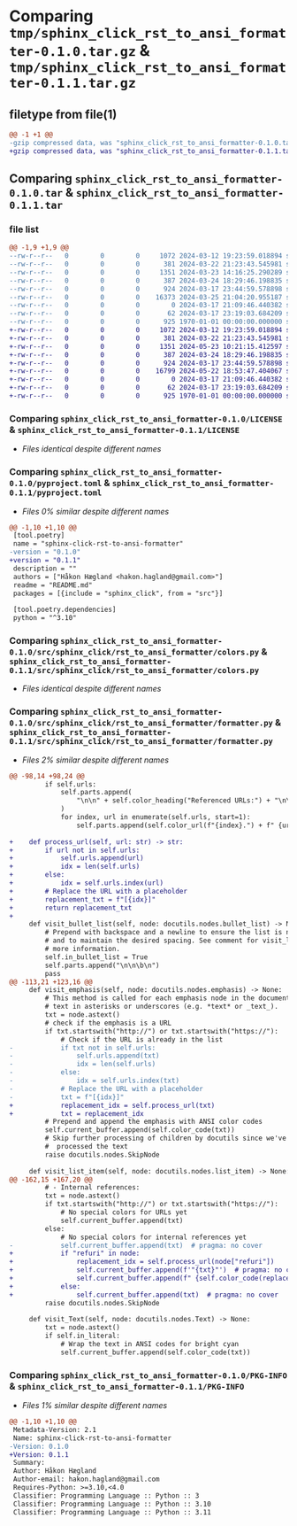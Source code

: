 # Comparing `tmp/sphinx_click_rst_to_ansi_formatter-0.1.0.tar.gz` & `tmp/sphinx_click_rst_to_ansi_formatter-0.1.1.tar.gz`

## filetype from file(1)

```diff
@@ -1 +1 @@
-gzip compressed data, was "sphinx_click_rst_to_ansi_formatter-0.1.0.tar", max compression
+gzip compressed data, was "sphinx_click_rst_to_ansi_formatter-0.1.1.tar", max compression
```

## Comparing `sphinx_click_rst_to_ansi_formatter-0.1.0.tar` & `sphinx_click_rst_to_ansi_formatter-0.1.1.tar`

### file list

```diff
@@ -1,9 +1,9 @@
--rw-r--r--   0        0        0     1072 2024-03-12 19:23:59.018894 sphinx_click_rst_to_ansi_formatter-0.1.0/LICENSE
--rw-r--r--   0        0        0      381 2024-03-22 21:23:43.545981 sphinx_click_rst_to_ansi_formatter-0.1.0/README.md
--rw-r--r--   0        0        0     1351 2024-03-23 14:16:25.290289 sphinx_click_rst_to_ansi_formatter-0.1.0/pyproject.toml
--rw-r--r--   0        0        0      387 2024-03-24 18:29:46.198835 sphinx_click_rst_to_ansi_formatter-0.1.0/src/sphinx_click/rst_to_ansi_formatter/__init__.py
--rw-r--r--   0        0        0      924 2024-03-17 23:44:59.578898 sphinx_click_rst_to_ansi_formatter-0.1.0/src/sphinx_click/rst_to_ansi_formatter/colors.py
--rw-r--r--   0        0        0    16373 2024-03-25 21:04:20.955187 sphinx_click_rst_to_ansi_formatter-0.1.0/src/sphinx_click/rst_to_ansi_formatter/formatter.py
--rw-r--r--   0        0        0        0 2024-03-17 21:09:46.440382 sphinx_click_rst_to_ansi_formatter-0.1.0/src/sphinx_click/rst_to_ansi_formatter/py.typed
--rw-r--r--   0        0        0       62 2024-03-17 23:19:03.684209 sphinx_click_rst_to_ansi_formatter-0.1.0/src/sphinx_click/rst_to_ansi_formatter/types.py
--rw-r--r--   0        0        0      925 1970-01-01 00:00:00.000000 sphinx_click_rst_to_ansi_formatter-0.1.0/PKG-INFO
+-rw-r--r--   0        0        0     1072 2024-03-12 19:23:59.018894 sphinx_click_rst_to_ansi_formatter-0.1.1/LICENSE
+-rw-r--r--   0        0        0      381 2024-03-22 21:23:43.545981 sphinx_click_rst_to_ansi_formatter-0.1.1/README.md
+-rw-r--r--   0        0        0     1351 2024-05-23 10:21:15.412597 sphinx_click_rst_to_ansi_formatter-0.1.1/pyproject.toml
+-rw-r--r--   0        0        0      387 2024-03-24 18:29:46.198835 sphinx_click_rst_to_ansi_formatter-0.1.1/src/sphinx_click/rst_to_ansi_formatter/__init__.py
+-rw-r--r--   0        0        0      924 2024-03-17 23:44:59.578898 sphinx_click_rst_to_ansi_formatter-0.1.1/src/sphinx_click/rst_to_ansi_formatter/colors.py
+-rw-r--r--   0        0        0    16799 2024-05-22 18:53:47.404067 sphinx_click_rst_to_ansi_formatter-0.1.1/src/sphinx_click/rst_to_ansi_formatter/formatter.py
+-rw-r--r--   0        0        0        0 2024-03-17 21:09:46.440382 sphinx_click_rst_to_ansi_formatter-0.1.1/src/sphinx_click/rst_to_ansi_formatter/py.typed
+-rw-r--r--   0        0        0       62 2024-03-17 23:19:03.684209 sphinx_click_rst_to_ansi_formatter-0.1.1/src/sphinx_click/rst_to_ansi_formatter/types.py
+-rw-r--r--   0        0        0      925 1970-01-01 00:00:00.000000 sphinx_click_rst_to_ansi_formatter-0.1.1/PKG-INFO
```

### Comparing `sphinx_click_rst_to_ansi_formatter-0.1.0/LICENSE` & `sphinx_click_rst_to_ansi_formatter-0.1.1/LICENSE`

 * *Files identical despite different names*

### Comparing `sphinx_click_rst_to_ansi_formatter-0.1.0/pyproject.toml` & `sphinx_click_rst_to_ansi_formatter-0.1.1/pyproject.toml`

 * *Files 0% similar despite different names*

```diff
@@ -1,10 +1,10 @@
 [tool.poetry]
 name = "sphinx-click-rst-to-ansi-formatter"
-version = "0.1.0"
+version = "0.1.1"
 description = ""
 authors = ["Håkon Hægland <hakon.hagland@gmail.com>"]
 readme = "README.md"
 packages = [{include = "sphinx_click", from = "src"}]
 
 [tool.poetry.dependencies]
 python = "^3.10"
```

### Comparing `sphinx_click_rst_to_ansi_formatter-0.1.0/src/sphinx_click/rst_to_ansi_formatter/colors.py` & `sphinx_click_rst_to_ansi_formatter-0.1.1/src/sphinx_click/rst_to_ansi_formatter/colors.py`

 * *Files identical despite different names*

### Comparing `sphinx_click_rst_to_ansi_formatter-0.1.0/src/sphinx_click/rst_to_ansi_formatter/formatter.py` & `sphinx_click_rst_to_ansi_formatter-0.1.1/src/sphinx_click/rst_to_ansi_formatter/formatter.py`

 * *Files 2% similar despite different names*

```diff
@@ -98,14 +98,24 @@
         if self.urls:
             self.parts.append(
                 "\n\n" + self.color_heading("Referenced URLs:") + "\n\n\b\n"
             )
             for index, url in enumerate(self.urls, start=1):
                 self.parts.append(self.color_url(f"{index}.") + f" {url}\n")
 
+    def process_url(self, url: str) -> str:
+        if url not in self.urls:
+            self.urls.append(url)
+            idx = len(self.urls)
+        else:
+            idx = self.urls.index(url)
+        # Replace the URL with a placeholder
+        replacement_txt = f"[{idx}]"
+        return replacement_txt
+
     def visit_bullet_list(self, node: docutils.nodes.bullet_list) -> None:
         # Prepend with backspace and a newline to ensure the list is not rewrapped by Click
         # and to maintain the desired spacing. See comment for visit_literal_block() for
         # more information.
         self.in_bullet_list = True
         self.parts.append("\n\n\b\n")
         pass
@@ -113,21 +123,16 @@
     def visit_emphasis(self, node: docutils.nodes.emphasis) -> None:
         # This method is called for each emphasis node in the document. That is, for
         # text in asterisks or underscores (e.g. *text* or _text_).
         txt = node.astext()
         # check if the emphasis is a URL
         if txt.startswith("http://") or txt.startswith("https://"):
             # Check if the URL is already in the list
-            if txt not in self.urls:
-                self.urls.append(txt)
-                idx = len(self.urls)
-            else:
-                idx = self.urls.index(txt)
-            # Replace the URL with a placeholder
-            txt = f"[{idx}]"
+            replacement_idx = self.process_url(txt)
+            txt = replacement_idx
         # Prepend and append the emphasis with ANSI color codes
         self.current_buffer.append(self.color_code(txt))
         # Skip further processing of children by docutils since we've manually
         #  processed the text
         raise docutils.nodes.SkipNode
 
     def visit_list_item(self, node: docutils.nodes.list_item) -> None:
@@ -162,15 +167,20 @@
         # - Internal references:
         txt = node.astext()
         if txt.startswith("http://") or txt.startswith("https://"):
             # No special colors for URLs yet
             self.current_buffer.append(txt)
         else:
             # No special colors for internal references yet
-            self.current_buffer.append(txt)  # pragma: no cover
+            if "refuri" in node:
+                replacement_idx = self.process_url(node["refuri"])
+                self.current_buffer.append(f'"{txt}"')  # pragma: no cover
+                self.current_buffer.append(f" {self.color_code(replacement_idx)}")
+            else:
+                self.current_buffer.append(txt)  # pragma: no cover
         raise docutils.nodes.SkipNode
 
     def visit_Text(self, node: docutils.nodes.Text) -> None:
         txt = node.astext()
         if self.in_literal:
             # Wrap the text in ANSI codes for bright cyan
             self.current_buffer.append(self.color_code(txt))
```

### Comparing `sphinx_click_rst_to_ansi_formatter-0.1.0/PKG-INFO` & `sphinx_click_rst_to_ansi_formatter-0.1.1/PKG-INFO`

 * *Files 1% similar despite different names*

```diff
@@ -1,10 +1,10 @@
 Metadata-Version: 2.1
 Name: sphinx-click-rst-to-ansi-formatter
-Version: 0.1.0
+Version: 0.1.1
 Summary: 
 Author: Håkon Hægland
 Author-email: hakon.hagland@gmail.com
 Requires-Python: >=3.10,<4.0
 Classifier: Programming Language :: Python :: 3
 Classifier: Programming Language :: Python :: 3.10
 Classifier: Programming Language :: Python :: 3.11
```

